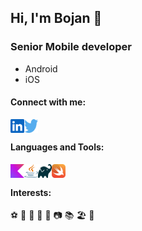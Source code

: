 ## Hi, I'm Bojan 👋

### Senior Mobile developer
- Android
- iOS

#### Connect with me:
[<img align="left" alt="stracatone | LinkedIn" width="22px" height="22px" src="./img/linkedin-icon.svg" />](https://rs.linkedin.com/in/bojan-negovanovic-362921107)
[<img align="left" alt="stracatone | Twitter" width="22px" height="22px" src="./img/twitter.svg" />](https://twitter.com/stracatone)
<br />
#### Languages and Tools:
<img align="left" alt="Kotlin" width="22px" height="22px" src="./img/kotlin-icon.svg" />
<img align="left" alt="Java" width="22px" height="22px" src="./img/java.svg" />
<img align="left" alt="Gradle" width="22px" height="22px" src="./img/gradle.svg" />
<img align="left" alt="Swift" width="22px" height="22px" src="./img/swift.svg" />
<br />

#### Interests:
⚽ 🏀 🤿 🎿 🥾 📷 📚 🏖️ 🍺
